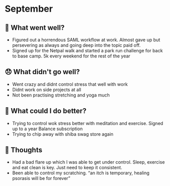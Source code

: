 # September

## 💪 What went well?

- Figured out a horrendous SAML workflow at work. Almost gave up but persevering as always and going deep into the topic paid off.
- Signed up for the Netpal walk and started a park run challenge for back to base camp. 5k every weekend for the rest of the year

## 😞 What didn't go well?

- Went crazy and didnt control stress that well with work
- Didnt work on side projects at all
- Not been practising stretching and yoga much

## 🚀 What could I do better?

- Trying to control wok stress better with meditation and exercise. Signed up to a year Balance subscription
- Trying to chip away with shiba swag store again

## 🧠 Thoughts

- Had a bad flare up which I was able to get under control. Sleep, exercise and eat clean is key. Just need to keep it consistent.
- Been able to control my scratching. “an itch is temporary, healing psorasis will be for forever”